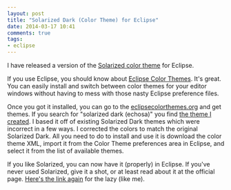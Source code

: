 ```yaml
---
layout: post
title: "Solarized Dark (Color Theme) for Eclipse"
date: 2014-03-17 10:41
comments: true
tags: 
- eclipse
---
```

I have released a version of the [Solarized color theme](http://ethanschoonover.com/solarized) for Eclipse.
<!--more-->
If you use Eclipse, you should know about [Eclipse Color Themes](http://eclipsecolorthemes.org/?view=plugin). It's great. You can easily install and switch between color themes for your editor windows without having to mess with those nasty Eclipse preference files.

Once you got it installed, you can go to the [eclipsecolorthemes.org](http://eclipsecolorthemes.org/) and get themes. If you search for "solarized dark (echosa)" you find [the theme I created](http://eclipsecolorthemes.org/?view=theme&id=25128). I based it off of existing Solarized Dark themes which were incorrect in a few ways. I corrected the colors to match the original Solarized Dark. All you need to do to install and use it is download the color theme XML, import it from the Color Theme preferences area in Eclipse, and select it from the list of available themes.

If you like Solarized, you can now have it (properly) in Eclipse. If you've never used Solarized, give it a shot, or at least read about it at the official page. [Here's the link again](http://ethanschoonover.com/solarized) for the lazy (like me). 
